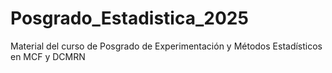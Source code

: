 # Posgrado_Estadistica_2025
Material del curso de Posgrado de Experimentación y Métodos Estadísticos en MCF y DCMRN 
